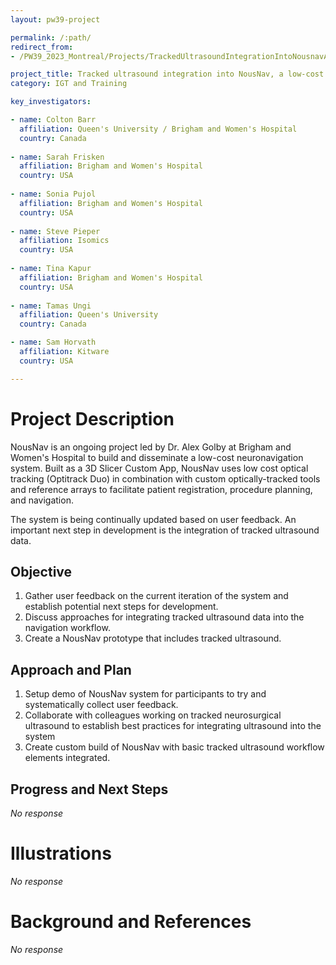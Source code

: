 ```yaml
---
layout: pw39-project

permalink: /:path/
redirect_from:
- /PW39_2023_Montreal/Projects/TrackedUltrasoundIntegrationIntoNousnavALowCostNeuronavigationSystem/README.html

project_title: Tracked ultrasound integration into NousNav, a low-cost neuronavigation system
category: IGT and Training

key_investigators:

- name: Colton Barr
  affiliation: Queen's University / Brigham and Women's Hospital
  country: Canada
  
- name: Sarah Frisken
  affiliation: Brigham and Women's Hospital
  country: USA
  
- name: Sonia Pujol
  affiliation: Brigham and Women's Hospital
  country: USA
  
- name: Steve Pieper
  affiliation: Isomics
  country: USA
  
- name: Tina Kapur
  affiliation: Brigham and Women's Hospital
  country: USA
  
- name: Tamas Ungi
  affiliation: Queen's University
  country: Canada

- name: Sam Horvath
  affiliation: Kitware
  country: USA

---
```


# Project Description

<!-- Add a short paragraph describing the project. -->

NousNav is an ongoing project led by Dr. Alex Golby at Brigham and Women's Hospital to build and disseminate a low-cost neuronavigation system. Built as a 3D Slicer Custom App, NousNav uses low cost optical tracking (Optitrack Duo) in combination with custom optically-tracked tools and reference arrays to facilitate patient registration, procedure planning, and navigation.

The system is being continually updated based on user feedback. An important next step in development is the integration of tracked ultrasound data.

## Objective

<!-- Describe here WHAT you would like to achieve (what you will have as end result). -->

1.  Gather user feedback on the current iteration of the system and establish potential next steps for development.
2.  Discuss approaches for integrating tracked ultrasound data into the navigation workflow.
3.  Create a NousNav prototype that includes tracked ultrasound.

## Approach and Plan

<!-- Describe here HOW you would like to achieve the objectives stated above. -->

1.  Setup demo of NousNav system for participants to try and systematically collect user feedback.
2.  Collaborate with colleagues working on tracked neurosurgical ultrasound to establish best practices for integrating ultrasound into the system
3.  Create custom build of NousNav with basic tracked ultrasound workflow elements integrated.

## Progress and Next Steps

<!-- Update this section as you make progress, describing of what you have ACTUALLY DONE.
     If there are specific steps that you could not complete then you can describe them here, too. -->

*No response*

# Illustrations

<!-- Add pictures and links to videos that demonstrate what has been accomplished. -->

*No response*

# Background and References

<!-- If you developed any software, include link to the source code repository.
     If possible, also add links to sample data, and to any relevant publications. -->

*No response*
